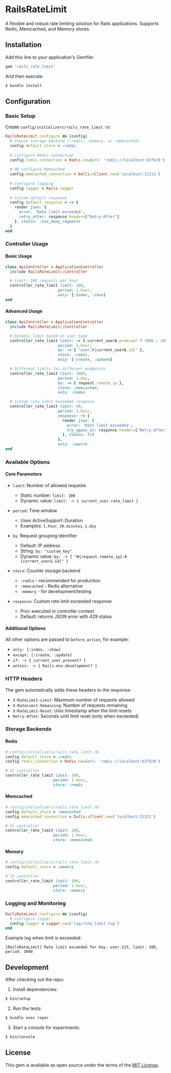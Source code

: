 # RailsRateLimit

A flexible and robust rate limiting solution for Rails applications. Supports Redis, Memcached, and Memory stores.

## Installation

Add this line to your application's Gemfile:

```ruby
gem 'rails_rate_limit'
```

And then execute:

```bash
$ bundle install
```

## Configuration

### Basic Setup

Create `config/initializers/rails_rate_limit.rb`:

```ruby
RailsRateLimit.configure do |config|
  # Choose storage backend (:redis, :memory, or :memcached)
  config.default_store = :redis
  
  # Configure Redis connection
  config.redis_connection = Redis.new(url: 'redis://localhost:6379/0')
  
  # OR configure Memcached
  config.memcached_connection = Dalli::Client.new('localhost:11211')
  
  # Configure logging
  config.logger = Rails.logger
  
  # Custom default response
  config.default_response = -> {
    render json: {
      error: 'Rate limit exceeded',
      retry_after: response.headers["Retry-After"]
    }, status: :too_many_requests
  }
end
```

### Controller Usage

#### Basic Usage

```ruby
class ApiController < ApplicationController
  include RailsRateLimit::Controller

  # Limit: 100 requests per hour
  controller_rate_limit limit: 100,
                       period: 1.hour,
                       only: [:index, :show]
end
```

#### Advanced Usage

```ruby
class ApiController < ApplicationController
  include RailsRateLimit::Controller

  # Dynamic limit based on user type
  controller_rate_limit limit: -> { current_user&.premium? ? 1000 : 100 },
                       period: 1.hour,
                       by: -> { "user:#{current_user&.id}" },
                       store: :redis,
                       only: [:create, :update]

  # Different limits for different endpoints
  controller_rate_limit limit: 1000,
                       period: 1.day,
                       by: -> { request.remote_ip },
                       store: :memcached,
                       only: :index

  # Custom rate limit exceeded response
  controller_rate_limit limit: 50,
                       period: 1.hour,
                       response: -> {
                         render json: {
                           error: 'Rate limit exceeded',
                           try_again_in: response.headers["Retry-After"]
                         }, status: 429
                       },
                       only: :search
end
```

### Available Options

#### Core Parameters

- `limit`: Number of allowed requests
  - Static number: `limit: 100`
  - Dynamic value: `limit: -> { current_user.rate_limit }`

- `period`: Time window
  - Uses ActiveSupport::Duration
  - Examples: `1.hour`, `30.minutes`, `1.day`

- `by`: Request grouping identifier
  - Default: IP address
  - String: `by: "custom_key"`
  - Dynamic value: `by: -> { "#{request.remote_ip}:#{current_user&.id}" }`

- `store`: Counter storage backend
  - `:redis` - recommended for production
  - `:memcached` - Redis alternative
  - `:memory` - for development/testing

- `response`: Custom rate limit exceeded response
  - Proc executed in controller context
  - Default: returns JSON error with 429 status

#### Additional Options

All other options are passed to `before_action`, for example:
- `only: [:index, :show]`
- `except: [:create, :update]`
- `if: -> { current_user.present? }`
- `unless: -> { Rails.env.development? }`

### HTTP Headers

The gem automatically adds these headers to the response:

- `X-RateLimit-Limit`: Maximum number of requests allowed
- `X-RateLimit-Remaining`: Number of requests remaining
- `X-RateLimit-Reset`: Unix timestamp when the limit resets
- `Retry-After`: Seconds until limit reset (only when exceeded)

### Storage Backends

#### Redis
```ruby
# config/initializers/rails_rate_limit.rb
config.default_store = :redis
config.redis_connection = Redis.new(url: 'redis://localhost:6379/0')

# In controller
controller_rate_limit limit: 100,
                     period: 1.hour,
                     store: :redis
```

#### Memcached
```ruby
# config/initializers/rails_rate_limit.rb
config.default_store = :memcached
config.memcached_connection = Dalli::Client.new('localhost:11211')

# In controller
controller_rate_limit limit: 100,
                     period: 1.hour,
                     store: :memcached
```

#### Memory
```ruby
# config/initializers/rails_rate_limit.rb
config.default_store = :memory

# In controller
controller_rate_limit limit: 100,
                     period: 1.hour,
                     store: :memory
```

### Logging and Monitoring

```ruby
RailsRateLimit.configure do |config|
  # Configure logger
  config.logger = Logger.new('log/rate_limit.log')
end
```

Example log when limit is exceeded:
```
[RailsRateLimit] Rate limit exceeded for key: user:123, limit: 100, period: 3600
```

## Development

After checking out the repo:

1. Install dependencies:
```bash
$ bin/setup
```

2. Run the tests:
```bash
$ bundle exec rspec
```

3. Start a console for experiments:
```bash
$ bin/console
```

## License

This gem is available as open source under the terms of the [MIT License](https://opensource.org/licenses/MIT).
